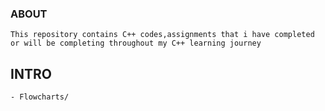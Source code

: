 ### ABOUT

```
This repository contains C++ codes,assignments that i have completed or will be completing throughout my C++ learning journey
```

## INTRO

```
- Flowcharts/
```
